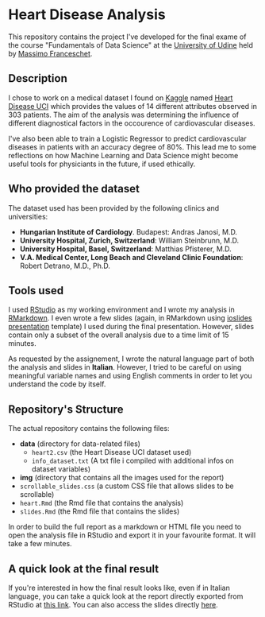 # Heart Disease Analysis

This repository contains the project I've developed for the final exame of the course "Fundamentals of Data Science" at the [University of Udine](https://www.uniud.it/it) held by [Massimo Franceschet](https://users.dimi.uniud.it/~massimo.franceschet/ds/plugandplay/ds.html).

## Description

I chose to work on a medical dataset I found on [Kaggle](https://www.kaggle.com/) named [Heart Disease UCI](https://www.kaggle.com/ronitf/heart-disease-uci) which provides the values of 14 different attributes observed in 303 patients. The aim of the analysis was determining the influence of different diagnostical factors in the occourence of cardiovascular diseases.

I've also been able to train a Logistic Regressor to predict cardiovascular diseases in patients with an accuracy degree of 80%. This lead me to some reflections on how Machine Learning and Data Science might become useful tools for physiciants in the future, if used ethically. 

## Who provided the dataset

The dataset used has been provided by the following clinics and universities:

- **Hungarian Institute of Cardiology**. Budapest: Andras Janosi, M.D.
- **University Hospital, Zurich, Switzerland**: William Steinbrunn, M.D.
- **University Hospital, Basel, Switzerland**: Matthias Pfisterer, M.D.
- **V.A. Medical Center, Long Beach and Cleveland Clinic Foundation**: Robert Detrano, M.D., Ph.D.


## Tools used

I used [RStudio](https://rstudio.com/) as my working environment and I wrote my analysis in [RMarkdown](https://rmarkdown.rstudio.com/). I even wrote a few slides (again, in RMarkdown using [ioslides presentation](https://bookdown.org/yihui/rmarkdown/ioslides-presentation.html) template) I used during the final presentation. However, slides contain only a subset of the overall analysis due to a time limit of 15 minutes. 

As requested by the assignement, I wrote the natural language part of both the analysis and slides in **Italian**. However, I tried to be careful on using meaningful variable names and using English comments in order to let you understand the code by itself.

## Repository's Structure

The actual repository contains the following files: 

- **data** (directory for data-related files)
	+ `heart2.csv` (the Heart Disease UCI dataset used)
	+ `info_dataset.txt` (A txt file i compiled with additional infos on dataset variables)
- **img** (directory that contains all the images used for the report)
- `scrollable_slides.css` (a custom CSS file that allows slides to be scrollable)
- `heart.Rmd` (the Rmd file that contains the analysis)
- `slides.Rmd` (the Rmd file that contains the slides)

In order to build the full report as a markdown or HTML file you need to open the analysis file in RStudio and export it in your favourite format. It will take a few minutes.

## A quick look at the final result

If you're interested in how the final result looks like, even if in Italian language, you can take a quick look at the report directly exported from RStudio at [this link](http://latoserver.dimi.uniud.it/~twc20_cantarutti/other/heart/). You can also access the slides directly [here](http://latoserver.dimi.uniud.it/~twc20_cantarutti/other/heart/Presentation.html#1).


